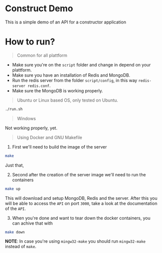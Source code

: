 # Construct Demo

This is a simple demo of an API for a constructor application

# How to run?

> Common for all plattform
* Make sure you're on the `script` folder and change in depend on your plattform.
* Make sure you have an installation of Redis and MongoDB.
* Run the redis server from the folder `script/config`, in this way `redis-server redis.conf`.
* Make sure the MongoDB is working properly.

> Ubuntu or Linux based OS, only tested on Ubuntu.

```bash
./run.sh
```

> Windows

Not working properly, yet.

> Using Docker and GNU Makefile

1. First we'll need to build the image of the server

```bash
make
```

Just that, 

2. Second after the creation of the server image we'll need to run the containers

```bash
make up
```

This will download and setup MongoDB, Redis and the server. After this you will be able to
access the `API` on port `3000`, take a look at the documentation of the `API`.

3. When you're done and want to tear down the docker containers, you can achive that with

```bash
make down
```

**NOTE**: In case you're using `mingw32-make` you should run `mingw32-make` instead of `make`.
